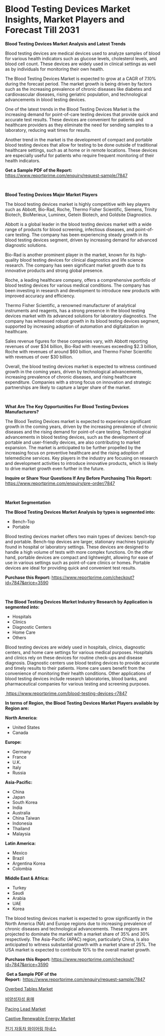<p><h1>Blood Testing Devices Market Insights, Market Players and Forecast Till 2031</h1></p><p><strong>Blood Testing Devices Market Analysis and Latest Trends</strong></p>
<p><p>Blood testing devices are medical devices used to analyze samples of blood for various health indicators such as glucose levels, cholesterol levels, and blood cell count. These devices are widely used in clinical settings as well as by individuals for monitoring their own health.</p><p>The Blood Testing Devices Market is expected to grow at a CAGR of 7.10% during the forecast period. The market growth is being driven by factors such as the increasing prevalence of chronic diseases like diabetes and cardiovascular diseases, rising geriatric population, and technological advancements in blood testing devices.</p><p>One of the latest trends in the Blood Testing Devices Market is the increasing demand for point-of-care testing devices that provide quick and accurate test results. These devices are convenient for patients and healthcare providers as they eliminate the need for sending samples to a laboratory, reducing wait times for results.</p><p>Another trend in the market is the development of compact and portable blood testing devices that allow for testing to be done outside of traditional healthcare settings, such as at home or in remote locations. These devices are especially useful for patients who require frequent monitoring of their health indicators.</p></p>
<p><strong>Get a Sample PDF of the Report:&nbsp;</strong> <a href="https://www.reportprime.com/enquiry/request-sample/7847">https://www.reportprime.com/enquiry/request-sample/7847</a></p>
<p>&nbsp;</p>
<p><strong>Blood Testing Devices Major Market Players</strong></p>
<p><p>The blood testing devices market is highly competitive with key players such as Abbott, Bio-Rad, Roche, Thermo Fisher Scientific, Siemens, Trinity Biotech, BioMerieux, Luminex, Getein Biotech, and Goldsite Diagnostics. </p><p>Abbott is a global leader in the blood testing devices market with a wide range of products for blood screening, infectious diseases, and point-of-care testing. The company has been experiencing steady growth in its blood testing devices segment, driven by increasing demand for advanced diagnostic solutions.</p><p>Bio-Rad is another prominent player in the market, known for its high-quality blood testing devices for clinical diagnostics and life science research. The company has seen significant market growth due to its innovative products and strong global presence.</p><p>Roche, a leading healthcare company, offers a comprehensive portfolio of blood testing devices for various medical conditions. The company has been investing in research and development to introduce new products with improved accuracy and efficiency.</p><p>Thermo Fisher Scientific, a renowned manufacturer of analytical instruments and reagents, has a strong presence in the blood testing devices market with its advanced solutions for laboratory diagnostics. The company has witnessed robust growth in its blood testing devices segment, supported by increasing adoption of automation and digitalization in healthcare.</p><p>Sales revenue figures for these companies vary, with Abbott reporting revenues of over $34 billion, Bio-Rad with revenues exceeding $2.3 billion, Roche with revenues of around $60 billion, and Thermo Fisher Scientific with revenues of over $30 billion.</p><p>Overall, the blood testing devices market is expected to witness continued growth in the coming years, driven by technological advancements, increasing prevalence of chronic diseases, and rising healthcare expenditure. Companies with a strong focus on innovation and strategic partnerships are likely to capture a larger share of the market.</p></p>
<p>&nbsp;</p>
<p><strong>What Are The Key Opportunities For Blood Testing Devices Manufacturers?</strong></p>
<p><p>The Blood Testing Devices market is expected to experience significant growth in the coming years, driven by the increasing prevalence of chronic diseases and the rising demand for point-of-care testing. Technological advancements in blood testing devices, such as the development of portable and user-friendly devices, are also contributing to market expansion. The market is anticipated to be further propelled by the increasing focus on preventive healthcare and the rising adoption of telemedicine services. Key players in the industry are focusing on research and development activities to introduce innovative products, which is likely to drive market growth even further in the future.</p></p>
<p><strong>Inquire or Share Your Questions If Any Before Purchasing This Report:</strong> <a href="https://www.reportprime.com/enquiry/pre-order/7847">https://www.reportprime.com/enquiry/pre-order/7847</a></p>
<p>&nbsp;</p>
<p><strong>Market Segmentation</strong></p>
<p><strong>The Blood Testing Devices Market Analysis by types is segmented into:</strong></p>
<p><ul><li>Bench-Top</li><li>Portable</li></ul></p>
<p><p>Blood testing devices market offers two main types of devices: bench-top and portable. Bench-top devices are larger, stationary machines typically found in hospital or laboratory settings. These devices are designed to handle a high volume of tests with more complex functions. On the other hand, portable devices are compact and lightweight, allowing for ease of use in various settings such as point-of-care clinics or homes. Portable devices are ideal for providing quick and convenient test results.</p></p>
<p><strong>Purchase this Report:&nbsp;</strong><a href="https://www.reportprime.com/checkout?id=7847&price=3590">https://www.reportprime.com/checkout?id=7847&price=3590</a></p>
<p>&nbsp;</p>
<p><strong>The Blood Testing Devices Market Industry Research by Application is segmented into:</strong></p>
<p><ul><li>Hospitals</li><li>Clinics</li><li>Diagnostic Centers</li><li>Home Care</li><li>Others</li></ul></p>
<p><p>Blood testing devices are widely used in hospitals, clinics, diagnostic centers, and home care settings for various medical purposes. Hospitals and clinics rely on these devices for routine check-ups and disease diagnosis. Diagnostic centers use blood testing devices to provide accurate and timely results to their patients. Home care users benefit from the convenience of monitoring their health conditions. Other applications of blood testing devices include research laboratories, blood banks, and pharmaceutical companies for various testing and screening purposes.</p></p>
<p><a href="https://www.reportprime.com/blood-testing-devices-r7847">&nbsp;https://www.reportprime.com/blood-testing-devices-r7847</a></p>
<p><strong>In terms of Region, the Blood Testing Devices Market Players available by Region are:</strong></p>
<p>
    <p> <strong> North America: </strong>
        <ul>
            <li>United States</li>
            <li>Canada</li>
        </ul>
        </p> 
    <p> <strong> Europe: </strong>
        <ul>
            <li>Germany</li>
            <li>France</li>
            <li>U.K.</li>
            <li>Italy</li>
            <li>Russia</li>
        </ul>
        </p> 
    <p> <strong> Asia-Pacific: </strong>
        <ul>
            <li>China</li>
            <li>Japan</li>
            <li>South Korea</li>
            <li>India</li>
            <li>Australia</li>
            <li>China Taiwan</li>
            <li>Indonesia</li>
            <li>Thailand</li>
            <li>Malaysia</li>
        </ul>
        </p> 
    <p> <strong> Latin America: </strong>
        <ul>
            <li>Mexico</li>
            <li>Brazil</li>
            <li>Argentina Korea</li>
            <li>Colombia</li>
        </ul>
        </p> 
    <p> <strong> Middle East & Africa: </strong>
        <ul>
            <li>Turkey</li>
            <li>Saudi</li>
            <li>Arabia</li>
            <li>UAE</li>
            <li>Korea</li>
        </ul>
    </p>
    </p>
<p><p>The blood testing devices market is expected to grow significantly in the North America (NA) and Europe regions due to increasing prevalence of chronic diseases and technological advancements. These regions are projected to dominate the market with a market share of 35% and 30% respectively. The Asia-Pacific (APAC) region, particularly China, is also anticipated to witness substantial growth with a market share of 25%. The USA market is expected to contribute 10% to the overall market growth.</p></p>
<p><strong>Purchase this Report: </strong><a href="https://www.reportprime.com/checkout?id=7847&price=3590">https://www.reportprime.com/checkout?id=7847&price=3590</a></p>
<p>&nbsp;<strong>Get a Sample PDF of the Report:&nbsp;&nbsp;</strong><a href="https://www.reportprime.com/enquiry/request-sample/7847">https://www.reportprime.com/enquiry/request-sample/7847</a></p>
<p><strong></strong></p>
<p><p><a href="https://github.com/yemakinde/Market-Research-Report-List-2/blob/main/overbed-tables-market.md">Overbed Tables Market</a></p><p><a href="https://github.com/RickyMetzDVM/Market-Research-Report-List-1/blob/main/306305972659.md">비양성자성 용매</a></p><p><a href="https://github.com/Alonsoolds3wq1d81czn8rbol/Market-Research-Report-List-2/blob/main/pacing-lead-market.md">Pacing Lead Market</a></p><p><a href="https://www.linkedin.com/pulse/captive-renewable-energy-market-comprehensive-report-its-share-lzkbc">Captive Renewable Energy Market</a></p><p><a href="https://github.com/TitusBoyer1/Market-Research-Report-List-1/blob/main/373334672658.md">전기 자동차 와이어링 하네스</a></p></p>